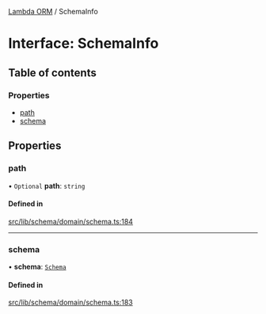 [Lambda ORM](../README.md) / SchemaInfo

# Interface: SchemaInfo

## Table of contents

### Properties

- [path](SchemaInfo.md#path)
- [schema](SchemaInfo.md#schema)

## Properties

### path

• `Optional` **path**: `string`

#### Defined in

[src/lib/schema/domain/schema.ts:184](https://github.com/lambda-orm/lambdaorm-base/blob/03bdf7d/src/lib/schema/domain/schema.ts#L184)

___

### schema

• **schema**: [`Schema`](Schema.md)

#### Defined in

[src/lib/schema/domain/schema.ts:183](https://github.com/lambda-orm/lambdaorm-base/blob/03bdf7d/src/lib/schema/domain/schema.ts#L183)
